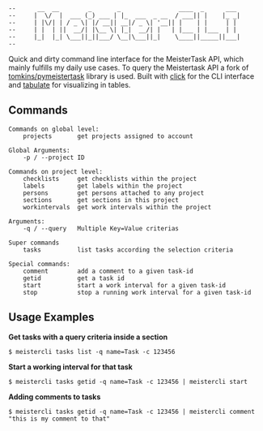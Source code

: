 ```
--      __  __        _       _                ____  _      ___ 
--     |  \/  |  ___ (_) ___ | |_  ___  _ __  / ___|| |    |_ _|
--     | |\/| | / _ \| |/ __|| __|/ _ \| '__|| |    | |     | | 
--     | |  | ||  __/| |\__ \| |_|  __/| |   | |___ | |___  | | 
--     |_|  |_| \___||_||___/ \__|\___||_|    \____||_____||___|
--                                                            
```

Quick and dirty command line interface for the MeisterTask API, which mainly fulfills my daily use cases. To query the Meistertask API a fork of [tomkins/pymeistertask](https://github.com/tomkins/pymeistertask) library is used. Built with [click](https://github.com/pallets/click) for the CLI interface and [tabulate](https://github.com/astanin/python-tabulate) for visualizing in tables.

## Commands

    Commands on global level:
        projects       get projects assigned to account

    Global Arguments:
        -p / --project ID

    Commands on project level:
        checklists     get checklists within the project
        labels         get labels within the project
        persons        get persons attached to any project
        sections       get sections in this project
        workintervals  get work intervals within the project

    Arguments:
        -q / --query   Multiple Key=Value criterias

    Super commands
        tasks          list tasks according the selection criteria

    Special commands:
        comment        add a comment to a given task-id
        getid          get a task id
        start          start a work interval for a given task-id
        stop           stop a running work interval for a given task-id

## Usage Examples

**Get tasks with a query criteria inside a section**

    $ meistercli tasks list -q name=Task -c 123456

**Start a working interval for that task**

    $ meistercli tasks getid -q name=Task -c 123456 | meistercli start

**Adding comments to tasks**

    $ meistercli tasks getid -q name=Task -c 123456 | meistercli comment "this is my comment to that"